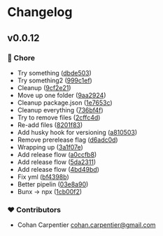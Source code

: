# Changelog


## v0.0.12


### 🏡 Chore

- Try something ([dbde503](https://github.com/risc0/risc0-ui/commit/dbde503))
- Try something2 ([999c1ef](https://github.com/risc0/risc0-ui/commit/999c1ef))
- Cleanup ([9cf2e21](https://github.com/risc0/risc0-ui/commit/9cf2e21))
- Move up one folder ([9aa2924](https://github.com/risc0/risc0-ui/commit/9aa2924))
- Cleanup package.json ([1e7653c](https://github.com/risc0/risc0-ui/commit/1e7653c))
- Cleanup everything ([736bf4f](https://github.com/risc0/risc0-ui/commit/736bf4f))
- Try to remove files ([2cffc4d](https://github.com/risc0/risc0-ui/commit/2cffc4d))
- Re-add files ([8201f83](https://github.com/risc0/risc0-ui/commit/8201f83))
- Add husky hook for versioning ([a810503](https://github.com/risc0/risc0-ui/commit/a810503))
- Remove prerelease flag ([d6adc0d](https://github.com/risc0/risc0-ui/commit/d6adc0d))
- Wrapping up ([3a1f07e](https://github.com/risc0/risc0-ui/commit/3a1f07e))
- Add release flow ([a0ccfb8](https://github.com/risc0/risc0-ui/commit/a0ccfb8))
- Add release flow ([5da2311](https://github.com/risc0/risc0-ui/commit/5da2311))
- Add release flow ([4bd49bd](https://github.com/risc0/risc0-ui/commit/4bd49bd))
- Fix yml ([bf4398b](https://github.com/risc0/risc0-ui/commit/bf4398b))
- Better pipelin ([03e8a90](https://github.com/risc0/risc0-ui/commit/03e8a90))
- Bunx -> npx ([1cb00f2](https://github.com/risc0/risc0-ui/commit/1cb00f2))

### ❤️ Contributors

- Cohan Carpentier <cohan.carpentier@gmail.com>

